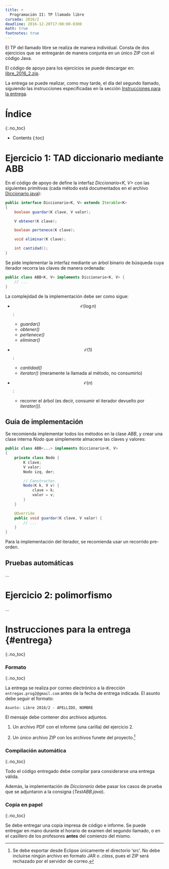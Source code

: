 ```yaml
---
title: >
  Programación II: TP llamado libre
cursada: 2016/2
deadline: 2016-12-20T17:00:00-0300
math: true
footnotes: true
---
```


El TP del llamado libre se realiza de manera individual. Consta de dos ejercicios que se entregarán de manera conjunta en un único ZIP con el código Java.

El código de apoyo para los ejercicios se puede descargar en: [libre_2016_2.zip][zip].

La entrega se puede realizar, como muy tarde, el día del segundo llamado, siguiendo las instrucciones especificadas en la sección [Instrucciones para la entrega](#entrega).

[zip]: https://github.com/ungs-prog2/tps/archive/libre_2016_2.zip

Índice
======
{:.no_toc}

* Contents
{:toc}

Ejercicio 1: TAD diccionario mediante ABB
=========================================

En el código de apoyo de define la interfaz _Diccionario\<K, V>_ con las siguientes primitivas (cada método está documentados en el archivo [Diccionario.java]):

```java
public interface Diccionario<K, V> extends Iterable<K>
{
    boolean guardar(K clave, V valor);

    V obtener(K clave);

    boolean pertenece(K clave);

    void eliminar(K clave);

    int cantidad();
}
```

Se pide implementar la interfaz mediante un árbol binario de búsqueda cuya iterador recorra las claves de manera ordenada:

```java
public class ABB<K, V> implements Diccionario<K, V> {
    // ...
}
```

La complejidad de la implementación debe ser como sigue:

  - $$\mathcal{O}(\log{n})$$:
    - _guardar()_
    - _obtener()_
    - _pertenece()_
    - _eliminar()_

  - $$\mathcal{O}(1)$$:
    - _cantidad()_
    - _iterator()_ (meramente la llamada al método, no consumirlo)

  - $$\mathcal{O}(n)$$:
    - recorrer el árbol (es decir, consumir el iterador devuelto por _iterator())._

[Diccionario.java]: https://github.com/ungs-prog2/tps/blob/libre_2016_2/Diccionario.java

Guía de implementación
----------------------

Se recomienda implementar todos los métodos en la clase _ABB_, y crear una clase interna _Nodo_ que simplemente almacene las claves y valores:

```java
public class ABB<...> implements Diccionario<K, V>
{
    private class Nodo {
        K clave;
        V valor;
        Nodo izq, der;

        // Constructor.
        Nodo(K k, V v) {
            clave = k;
            valor = v;
        }
    }

    @Override
    public void guardar(K clave, V valor) {
        // ...
    }
}
```

Para la implementación del iterador, se recomienda usar un recorrido pre-orden.


Pruebas automáticas
-------------------

...

Ejercicio 2: polimorfismo
=========================

...


Instrucciones para la entrega  {#entrega}
=============================
{:.no_toc}

### Formato ###
{:.no_toc}

La entrega se realiza por correo electrónico a la dirección `entregas.prog2@gmail.com` antes de la fecha de entrega indicada. El asunto debe seguir el formato:

    Asunto: Libre 2016/2 - APELLIDO, NOMBRE

El mensaje debe contener _dos_ archivos adjuntos.

  1. Un archivo PDF con el informe (una carilla) del ejercicio 2.

  2. Un único archivo ZIP con los archivos funete del proyecto.[^nojar]

[^nojar]: Se debe exportar desde Eclipse únicamente el directorio ‘src’. No debe incluirse ningún archivo en formato JAR o _.class_, pues el ZIP será rechazado por el servidor de correo.


### Compilación automática ###
{:.no_toc}

Todo el código entregado debe compilar para considerarse una entrega válida.

Además, la implementación de _Diccionario_ debe pasar los casos de prueba que se adjuntaron a la consigna (_TestABB.java_).


### Copia en papel ###
{:.no_toc}

Se debe entregar una copia impresa de código e informe. Se puede entregar en mano durante el horario de examen del segundo llamado, o en el casillero de los profesores **antes** del comienzo del mismo.

